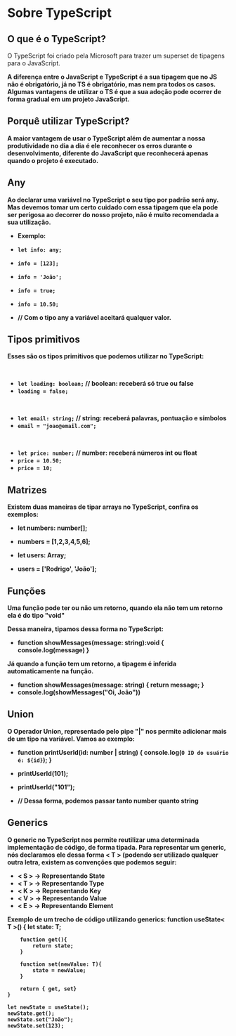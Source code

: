 <h1>Sobre TypeScript</h1>

## <h2>O que é o TypeScript?</h2>
<p>
    O TypeScript foi criado pela Microsoft para trazer um superset de tipagens para o JavaScript.
</p>
<p>
    <b>A diferença entre o JavaScript e TypeScript é a sua tipagem que no JS não é obrigatório<b>, já no TS é obrigatório, mas nem pra todos os casos. Algumas vantagens de utilizar o TS é que a sua adoção pode ocorrer de forma gradual em um projeto JavaScript.
</p>

## <h2>Porquê utilizar TypeScript?</h2>
<p>
    A maior vantagem de usar o TypeScript além de aumentar a nossa produtividade no dia a dia é ele reconhecer os erros durante o desenvolvimento, diferente do JavaScript que reconhecerá apenas quando o projeto é executado.
</p>

## <h2>Any</h2>
<p>
    Ao declarar uma variável no TypeScript o seu tipo por padrão será any. Mas devemos tomar um certo cuidado com essa tipagem que ela pode ser perigosa ao decorrer do nosso projeto, não é muito recomendada a sua utilização.
</p>

- Exemplo:
- `let info: any;`

- `info = [123];`
- `info = 'João';`
- `info = true;`
- `info = 10.50;`
- // Com o tipo any a variável aceitará qualquer valor.

## <h2>Tipos primitivos</h2>
<p>Esses são os tipos primitivos que podemos utilizar no TypeScript:</p>
<br />

- `let loading: boolean;` // boolean: receberá só true ou false
- `loading = false;`
<br />

- `let email: string;` // string: receberá palavras, pontuação e símbolos
- `email = "joao@email.com";`
<br />

- `let price: number;` // number: receberá números int ou float
- `price = 10.50;`
- `price = 10;`

## <h2>Matrizes</h2>
<p>Existem duas maneiras de tipar arrays no TypeScript, confira os exemplos:</p>

- let numbers: number[];
- numbers = [1,2,3,4,5,6];

- let users: Array<string>;
- users = ['Rodrigo', 'João'];

## <h2>Funções</h2>
<p>Uma função pode ter ou não um retorno, quando ela não tem um retorno ela é do tipo "void"</p>
<p>Dessa maneira, tipamos dessa forma no TypeScript:</p>

- function showMessages(message: string):void { console.log(message) }

<p>Já quando a função tem um retorno, a tipagem é inferida automaticamente na função.</p>

- function showMessages(message: string) { return message; }
- console.log(showMessages("Oi, João"))

## <h2>Union</h2>
<p>O Operador Union, representado pelo pipe "|" nos permite adicionar mais de um tipo na variável. Vamos ao exemplo:</p>

- function printUserId(id: number | string) { console.log(`O ID do usuário é: ${id}`); }

- printUserId(101);
- printUserId("101");

- // Dessa forma, podemos passar tanto number quanto string

## <h2>Generics</h2>
<p>O generic no TypeScript nos permite reutilizar uma determinada implementação de código, de forma tipada. Para representar um generic, nós declaramos ele dessa forma < T > (podendo ser utilizado qualquer outra letra, existem as convenções que podemos seguir:</p>

- < S > → Representando State 
- < T > → Representando Type 
- < K > → Representando Key 
- < V > → Representando Value 
- < E > → Representando Element


<p>
Exemplo de um trecho de código utilizando generics:
    function useState< T >() {
        let state: T;

        function get(){
            return state;
        }

        function set(newValue: T){
            state = newValue;
        }

        return { get, set}
    }

    let newState = useState();
    newState.get();
    newState.set("João");
    newState.set(123);
</p>

## <h2></h2>
<p></p>

## <h2></h2>
<p></p>

## <h2></h2>
<p></p>

## <h2></h2>
<p></p>

## <h2></h2>
<p></p>

## <h2></h2>
<p></p>

## <h2></h2>
<p></p>
